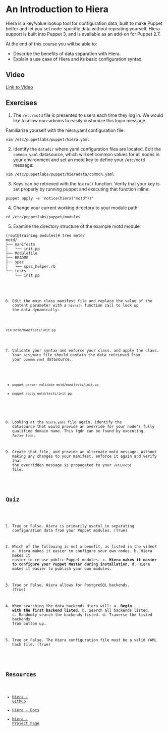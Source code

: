 # An Introduction to Hiera
Hiera is a key/value lookup tool for configuration data, built to make Puppet better and let you set node-specific data without repeating yourself. Hiera support is built into Puppet 3, and is available as an add-on for Puppet 2.7.

At the end of this course you will be able to: 

*   Describe the benefits of data separation with Hiera.
*   Explain a use case of Hiera and its basic configuration syntax.

## Video
[Link to Video](http://linktovideo)

## Exercises
1. The `/etc/motd` file is presented to users each time they log in. We would like to allow non-admins to easily customize this login message.

Familiarize yourself with the hiera.yaml configuration file:

`vim /etc/puppetlabs/puppet/hiera.yaml`

2. Identify the `datadir` where yaml configuration files are located. Edit the `common.yaml` datasource, which will set common values for all nodes in your environment and set an motd key to define your `/etc/motd` message:

`vim /etc/puppetlabs/puppet/hieradata/common.yaml`

3. Keys can be retrieved with the `hiera()` function. Verify that your key is set properly by running puppet and executing that function inline:

`puppet apply -e 'notice(hiera("motd"))'`

4. Change your current working directory to your module path:

`cd /etc/puppetlabs/puppet/modules`

5. Examine the directory structure of the example motd module:

<pre><code>[root@training modules]# tree motd/
motd/
├── manifests
│   └── init.pp
├── Modulefile
├── README
├── spec
│   └── spec_helper.rb
└── tests
    └── init.pp
</pre>

6. Edit the main class manifest file and replace the value of the content parameter with a `hiera()` function call to look up the data dynamically:

`vim motd/manifests/init.pp`

7. Validate your syntax and enforce your class. and apply the class. Your `/etc/motd` file should contain the data retrieved from your `common.yaml` datasource.

*   `puppet parser validate motd/manifests/init.pp`
*   `puppet apply motd/tests/init.pp`

8. Looking at the `hiera.yaml` file again, identify the datasource that would provide an override for your node’s fully qualified domain name. This fqdn can be found by executing `facter fqdn`.

9. Create that file, and provide an alternate motd message. Without making any changes to your manifest, enforce it again and verify that the overridden message is propagated to your `/etc/motd` file.

## Quiz
1. True or False. Hiera is primarily useful in separating configuration data from your Puppet modules. (True)

2. Which of the following is not a benefit, as listed in the video?
	a. Hiera makes it easier to configure your own nodes.
	b. Hiera makes it easier to re-use public Puppet modules.
	c. **Hiera makes it easier to configure your Puppet Master during installation.**
	d. Hiera makes it easier to publish your own modules.

3. True or False. Hiera allows for PostgreSQL backends. (True)

4. When searching the data backends Hiera will:
	a. **Begin with the first backend listed.**
	b. Search all backends listed.
	c. Randomly search the backends listed.
	d. Traverse the listed backends from bottom up.

5. True or False. The Hiera configuration file must be a valid YAML hash file. (True)

## Resources
* [Hiera - Github](https://github.com/puppetlabs/hiera)
* [Hiera - Docs](http://docs.puppetlabs.com/hiera/1/)
* [Hiera - Project Page](http://projects.puppetlabs.com/projects/hiera)
